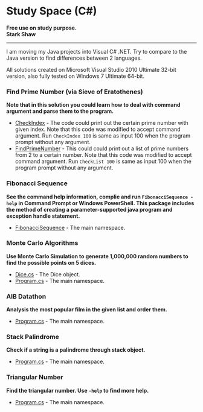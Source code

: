 Study Space (C#)
=====

**Free use on study purpose.**  
**Stark Shaw**

***

I am moving my Java projects into Visual C# .NET. Try to compare to the Java version to find differences between 2 languages.  

All solutions created on Microsoft Visual Studio 2010 Ultimate 32-bit version, also fully tested on Windows 7 Ultimate 64-bit.  

### Find Prime Number (via Sieve of Eratothenes)
**Note that in this solution you could learn how to deal with command argument and parse them to the program.**
- [CheckIndex](FindPrimeNumber/CheckIndex/CheckIndex.cs) - The code could print out the certain prime number with given index. Note that this code was modified to accept command argument. Run `CheckIndex 100` is same as input 100 when the program prompt without any argument.
- [FindPrimeNumber](FindPrimeNumber/FindPrimeNumber/CheckList.cs) - This could could print out a list of prime numbers from 2 to a certain number. Note that this code was modified to accept command argument. Run `CheckList 100` is same as input 100 when the program prompt without any argument.

### Fibonacci Sequence
**See the command help information, complie and run `FibonacciSequence -help` in Command Prompt or Windows PowerShell. This package includes the method of creating a parameter-supported java program and exception handle statement.**
- [FibonacciSequence](FibonacciSequence/FibonacciSequence/Program.cs) - The main namespace.

### Monte Carlo Algorithms
**Use Monte Carlo Simulation to generate 1,000,000 random numbers to find the possible points on 5 dices.**
- [Dice.cs](MonteCarloAlgorithms/MonteCarloAlgorithms/Dice.cs) - The Dice object.
- [Program.cs](MonteCarloAlgorithms/MonteCarloAlgorithms/Program.cs) - The main namespace.

### AIB Datathon
**Analysis the most popular film in the given list and order them.**
- [Program.cs](AIBDatathon/AIBDatathon/Program.cs) - The main namespace.

### Stack Palindrome
**Check if a string is a palindrome through stack object.**
- [Program.cs](StackPalindrome/StackPalindrome/Program.cs) - The main namespace.

### Triangular Number
**Find the triangular number. Use `-help` to find more help.**
- [Program.cs](TriangularNumber/TriangularNumber/Program.cs) - The main namespace.